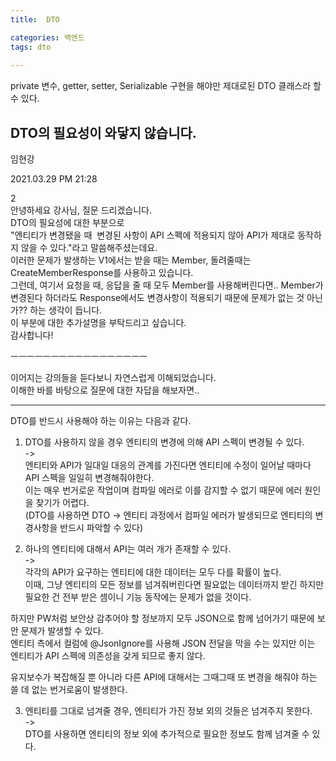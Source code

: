 ```yaml
---
title:  DTO

categories: 백엔드 
tags: dto
 
---
```


  
  
  
  
  
  
  
  
private 변수, getter, setter, Serializable 구현을 해야만 제대로된  DTO 클래스라 할 수 있다.  
  
  
  
## DTO의 필요성이 와닿지 않습니다.  
임현강  
  
2021.03.29 PM 21:28  
  
  
2  
안녕하세요 강사님, 질문 드리겠습니다.  
DTO의 필요성에 대한 부분으로  
"엔티티가 변경됐을 때  변경된 사항이 API 스펙에 적용되지 않아 API가 제대로 동작하지 않을 수 있다."라고 말씀해주셨는데요.  
이러한 문제가 발생하는 V1에서는 받을 때는 Member, 돌려줄때는 CreateMemberResponse를 사용하고 있습니다.  
그런데, 여기서 요청을 때, 응답을 줄 때 모두 Member를 사용해버린다면.. Member가 변경된다 하더라도 Response에서도 변경사항이 적용되기 때문에 문제가 없는 것 아닌가?? 하는 생각이 듭니다.  
이 부분에 대한 추가설명을 부탁드리고 싶습니다.  
감사합니다!  
  
ㅡㅡㅡㅡㅡㅡㅡㅡㅡㅡㅡㅡㅡㅡㅡㅡㅡ  
  
  
이어지는 강의들을 듣다보니 자연스럽게 이해되었습니다.  
이해한 바를 바탕으로 질문에 대한 자답을 해보자면..  
  
**************************************************  
DTO를 반드시 사용해야 하는 이유는 다음과 같다.  
  
  
  
1. DTO를 사용하지 않을 경우 엔티티의 변경에 의해 API 스펙이 변경될 수 있다.  
->  
엔티티와 API가 일대일 대응의 관계를 가진다면 엔티티에 수정이 일어날 때마다 API 스펙을 일일히 변경해줘야한다.  
이는 매우 번거로운 작업이며 컴파일 에러로 이를 감지할 수 없기 때문에 에러 원인을 찾기가 어렵다.  
(DTO를 사용하면 DTO -> 엔티티 과정에서 컴파일 에러가 발생되므로 엔티티의 변경사항을 반드시 파악할 수 있다)  
  
  
  
2. 하나의 엔티티에 대해서 API는 여러 개가 존재할 수 있다.  
->  
각각의 API가 요구하는 엔티티에 대한 데이터는 모두 다를 확률이 높다.  
이때, 그냥 엔티티의 모든 정보를 넘겨줘버린다면 필요없는 데이터까지 받긴 하지만 필요한 건 전부 받은 셈이니 기능 동작에는 문제가 없을 것이다.  
  
하지만 PW처럼 보안상 감추어야 할 정보까지 모두 JSON으로 함께 넘어가기 때문에 보안 문제가 발생할 수 있다.  
엔티티 측에서 컬럼에 @JsonIgnore를 사용해 JSON 전달을 막을 수는 있지만 이는 엔티티가 API 스펙에 의존성을 갖게 되므로 좋지 않다.  
  
유지보수가 복잡해질 뿐 아니라 다른 API에 대해서는 그때그때 또 변경을 해줘야 하는 쓸 데 없는 번거로움이 발생한다.  
  
  
  
3. 엔티티를 그대로 넘겨줄 경우, 엔티티가 가진 정보 외의 것들은 넘겨주지 못한다.  
->  
DTO를 사용하면 엔티티의 정보 외에 추가적으로 필요한 정보도 함께 넘겨줄 수 있다.  

